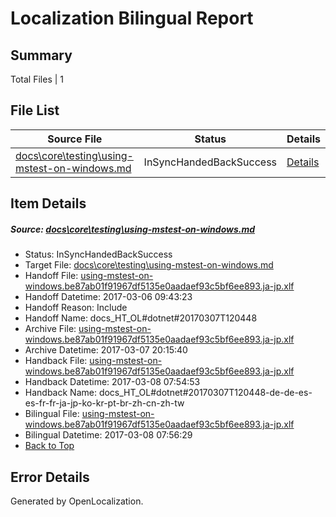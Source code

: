 # <a name='report-top'></a> Localization Bilingual Report

## Summary
 Total Files | 1

## File List
 Source File | Status | Details 
 ----------- | ------ | ------- 
 [docs\core\testing\using-mstest-on-windows.md](https://github.com/dotnet/docs/blob/095ebad90e3f0b188d208d22f6f16b9552f8ea86/docs/core/testing/using-mstest-on-windows.md) | InSyncHandedBackSuccess | [Details](#954eaa33198caa220b9979298dfd6224909aef7066)

## Item Details
##### <a name='954eaa33198caa220b9979298dfd6224909aef7066'></a> Source: [docs\core\testing\using-mstest-on-windows.md](https://github.com/dotnet/docs/blob/095ebad90e3f0b188d208d22f6f16b9552f8ea86/docs/core/testing/using-mstest-on-windows.md)
* Status: InSyncHandedBackSuccess
* Target File: [docs\core\testing\using-mstest-on-windows.md](https://github.com/dotnet/docs.ja-jp/blob/6720b4eabe7374dc238594b066295fe44a92dccf/docs/core/testing/using-mstest-on-windows.md)
* Handoff File: [using-mstest-on-windows.be87ab01f91967df5135e0aadaef93c5bf6ee893.ja-jp.xlf](https://github.com/dotnet/docs.handoff/blob/dce515dbe25a14976592764145ae00efd3e68fe9/ol-handoff/dotnet/docs.ja-jp/master/dotnet-core/using-mstest-on-windows.be87ab01f91967df5135e0aadaef93c5bf6ee893.ja-jp.xlf)
* Handoff Datetime: 2017-03-06 09:43:23
* Handoff Reason: Include
* Handoff Name: docs_HT_OL#dotnet#20170307T120448
* Archive File: [using-mstest-on-windows.be87ab01f91967df5135e0aadaef93c5bf6ee893.ja-jp.xlf](https://github.com/dotnet/docs.handoff/blob/0266f199be76ddfe825305d092ecd6f9678b002a/ol-archive/dotnet/docs.ja-jp/master/dotnet-core/using-mstest-on-windows.be87ab01f91967df5135e0aadaef93c5bf6ee893.ja-jp.xlf)
* Archive Datetime: 2017-03-07 20:15:40
* Handback File: [using-mstest-on-windows.be87ab01f91967df5135e0aadaef93c5bf6ee893.ja-jp.xlf](https://github.com/dotnet/docs.handback/blob/c850fad55b6b196b09e7df36a916a3f42557476d/ol-handback/dotnet/docs.ja-jp/master/dotnet-core/using-mstest-on-windows.be87ab01f91967df5135e0aadaef93c5bf6ee893.ja-jp.xlf)
* Handback Datetime: 2017-03-08 07:54:53
* Handback Name: docs_HT_OL#dotnet#20170307T120448-de-de-es-es-fr-fr-ja-jp-ko-kr-pt-br-zh-cn-zh-tw
* Bilingual File: [using-mstest-on-windows.be87ab01f91967df5135e0aadaef93c5bf6ee893.ja-jp.xlf](https://github.com/dotnet/docs.handback/blob/c850fad55b6b196b09e7df36a916a3f42557476d/ol-handback/dotnet/docs.ja-jp/master/dotnet-core/using-mstest-on-windows.be87ab01f91967df5135e0aadaef93c5bf6ee893.ja-jp.xlf)
* Bilingual Datetime: 2017-03-08 07:56:29
* [Back to Top](#report-top)


## Error Details

Generated by OpenLocalization.
